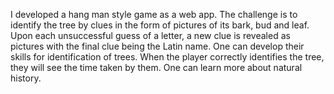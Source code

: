 I developed a hang man style game as a web app. The challenge is to identify the tree by clues in the form of pictures of its bark, bud and leaf. Upon each unsuccessful guess of a letter, a new clue is revealed as pictures with the final clue being the Latin name. One can develop their skills for identification of trees. When the player correctly identifies the tree, they will see the time taken by them. One can learn more about natural history. 
